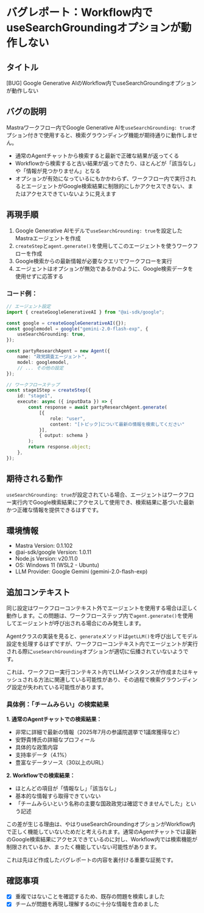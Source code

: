 # バグレポート：Workflow内でuseSearchGroundingオプションが動作しない

## タイトル
[BUG] Google Generative AIのWorkflow内でuseSearchGroundingオプションが動作しない

## バグの説明
Mastraワークフロー内でGoogle Generative AIを`useSearchGrounding: true`オプション付きで使用すると、検索グラウンディング機能が期待通りに動作しません。

- 通常のAgentチャットから検索すると最新で正確な結果が返ってくる
- Workflowから検索すると古い結果が返ってきたり、ほとんどが「該当なし」や「情報が見つかりません」となる
- オプションが有効になっているにもかかわらず、ワークフロー内で実行されるとエージェントがGoogle検索結果に制限的にしかアクセスできない、またはアクセスできていないように見えます

## 再現手順
1. Google Generative AIモデルで`useSearchGrounding: true`を設定したMastraエージェントを作成
2. `createStep`と`agent.generate()`を使用してこのエージェントを使うワークフローを作成
3. Google検索からの最新情報が必要なクエリでワークフローを実行
4. エージェントはオプションが無効であるかのように、Google検索データを使用せずに応答する

### コード例：
```typescript
// エージェント設定
import { createGoogleGenerativeAI } from "@ai-sdk/google";

const google = createGoogleGenerativeAI({});
const googlemodel = google("gemini-2.0-flash-exp", {
    useSearchGrounding: true,
});

const partyResearchAgent = new Agent({
    name: "政党調査エージェント",
    model: googlemodel,
    // ... その他の設定
});

// ワークフローステップ
const stage1Step = createStep({
    id: "stage1",
    execute: async ({ inputData }) => {
        const response = await partyResearchAgent.generate(
            [{
                role: "user",
                content: "[トピック]について最新の情報を検索してください"
            }],
            { output: schema }
        );
        return response.object;
    },
});
```

## 期待される動作
`useSearchGrounding: true`が設定されている場合、エージェントはワークフロー実行内でGoogle検索結果にアクセスして使用でき、検索結果に基づいた最新かつ正確な情報を提供できるはずです。

## 環境情報
- Mastra Version: 0.1.102
- @ai-sdk/google Version: 1.0.11
- Node.js Version: v20.11.0
- OS: Windows 11 (WSL2 - Ubuntu)
- LLM Provider: Google Gemini (gemini-2.0-flash-exp)

## 追加コンテキスト
同じ設定はワークフローコンテキスト外でエージェントを使用する場合は正しく動作します。この問題は、ワークフローステップ内で`agent.generate()`を使用してエージェントが呼び出される場合にのみ発生します。

Agentクラスの実装を見ると、`generate`メソッドは`getLLM()`を呼び出してモデル設定を処理するはずですが、ワークフローコンテキスト内でエージェントが実行される際に`useSearchGrounding`オプションが適切に伝播されていないようです。

これは、ワークフロー実行コンテキスト内でLLMインスタンスが作成またはキャッシュされる方法に関連している可能性があり、その過程で検索グラウンディング設定が失われている可能性があります。

### 具体例：「チームみらい」の検索結果

**1. 通常のAgentチャットでの検索結果：**
- 非常に詳細で最新の情報（2025年7月の参議院選挙で1議席獲得など）
- 安野貴博氏の詳細なプロフィール
- 具体的な政策内容
- 支持率データ（4.1%）
- 豊富なデータソース（30以上のURL）

**2. Workflowでの検索結果：**
- ほとんどの項目が「情報なし」「該当なし」
- 基本的な情報すら取得できていない
- 「チームみらいという名称の主要な国政政党は確認できませんでした」という記述

この差が生じる理由は、やはりuseSearchGroundingオプションがWorkflow内で正しく機能していないためだと考えられます。通常のAgentチャットでは最新のGoogle検索結果にアクセスできているのに対し、Workflow内では検索機能が制限されているか、まったく機能していない可能性があります。

これは先ほど作成したバグレポートの内容を裏付ける重要な証拠です。

## 確認事項
- [x] 重複ではないことを確認するため、既存の問題を検索しました
- [x] チームが問題を再現し理解するのに十分な情報を含めました